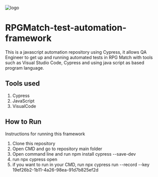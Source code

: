 ![logo](rpg-match-automation/cypress/rpgmatchlogo.jpg)

# RPGMatch-test-automation-framework

This is a javascript automation repository using Cypress, it allows QA Engineer to get up and running automated tests in RPG Match with tools such as Visual Studio Code, Cypress and using java script as based program language.

## Tools used
1. Cypress
1. JavaScript 
1. VisualCode

## How to Run

Instructions for running this framework

1. Clone this repository
2. Open CMD and go to repository main folder
3. Open command line and run npm install cypress --save-dev
4. run npx cypress open
5. if you want to run in your CMD, run npx cypress run --record --key 19ef26b2-1b11-4a26-98ea-91d7b825ef2d


